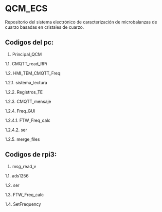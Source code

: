 # QCM_ECS
Repositorio del sistema electrónico de caracterización de microbalanzas de cuarzo basadas en cristales de cuarzo. 

Codigos del pc:
-
1. Principal_QCM

1.1. CMQTT_read_RPi

1.2. HMI_TEM_CMQTT_Freq

1.2.1. sistema_lectura

1.2.2. Registros_TE

1.2.3. CMQTT_mensaje

1.2.4. Freq_GUI

1.2.4.1. FTW_Freq_calc

1.2.4.2. ser

1.2.5. merge_files


Codigos de rpi3:
- 
1. msg_read_v

1.1. ads1256

1.2. ser

1.3. FTW_Freq_calc

1.4. SetFrequency
